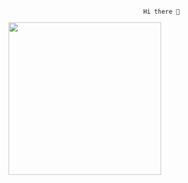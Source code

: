                                          Hi there 👋      


   <div id="header" align="left">
  <img src=https://media.giphy.com/media/YnS7j9pwnECXLMrI4t/giphy.gif width="300"/>
</div>
 
  

